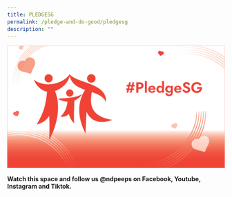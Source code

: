```yaml
---
title: PLEDGESG
permalink: /pledge-and-do-good/pledgesg
description: ""
---
```

![](/images/PledgeSG%20Image%2020May2022%2012pm.jpg)

**Watch this space and follow us @ndpeeps on Facebook, Youtube, Instagram and Tiktok.**